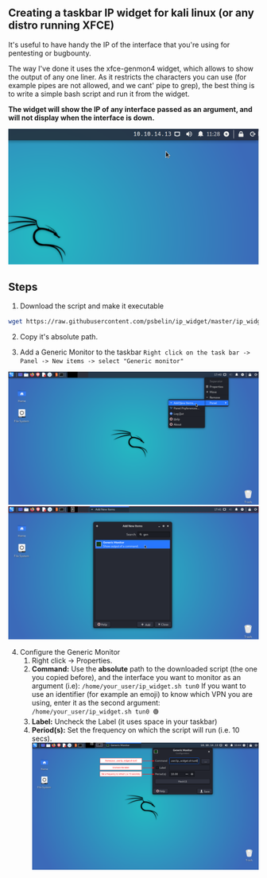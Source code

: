 ## Creating a taskbar IP widget for kali linux (or any distro running XFCE)
It's useful to have handy the IP of the interface that you're using for pentesting or bugbounty. 

The way I've done it uses the xfce-genmon4 widget, which allows to show the output of any one liner. As it restricts the characters you can use (for example pipes are not allowed, and we cant' pipe to grep), the best thing is to write a simple bash script and run it from the widget.

**The widget will show the IP of any interface passed as an argument, and will not display when the interface is down.**

![Appearance](https://github.com/psbelin/ip_widget/blob/master/images/0.png)

## Steps
1. Download the script and make it executable
```bash
wget https://raw.githubusercontent.com/psbelin/ip_widget/master/ip_widget.sh && chmod 700 ip_widget.sh
```
2. Copy it's absolute path.

3. Add a Generic Monitor to the taskbar
`Right click on the task bar -> Panel -> New items -> select "Generic monitor"`

![Steps](https://github.com/psbelin/ip_widget/blob/master/images/1.png)
![Steps](https://github.com/psbelin/ip_widget/blob/master/images/2.png)

4. Configure the Generic Monitor
   1. Right click -> Properties. 
   2. **Command:**   Use the **absolute** path to the downloaded script (the one you copied before), and the interface you want to monitor as an argument (i.e): `/home/your_user/ip_widget.sh tun0`
   If you want to use an identifier (for example an emoji) to know which VPN you are using, enter it as the second argument: `/home/your_user/ip_widget.sh tun0 🟢`
   4. **Label:**     Uncheck the Label (it uses space in your taskbar)
   5. **Period(s):** Set the frequency on which the script will run (i.e. 10 secs).
   ![Config](https://github.com/psbelin/ip_widget/blob/master/images/3.png)
